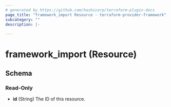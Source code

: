 ```yaml
---
# generated by https://github.com/hashicorp/terraform-plugin-docs
page_title: "framework_import Resource - terraform-provider-framework"
subcategory: ""
description: |-
  
---
```


# framework_import (Resource)





<!-- schema generated by tfplugindocs -->
## Schema

### Read-Only

- **id** (String) The ID of this resource.


